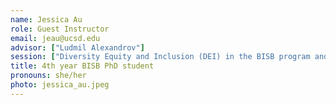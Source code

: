 ```yaml
---
name: Jessica Au
role: Guest Instructor
email: jeau@ucsd.edu
advisor: ["Ludmil Alexandrov"]
session: ["Diversity Equity and Inclusion (DEI) in the BISB program and at UCSD"]
title: 4th year BISB PhD student
pronouns: she/her
photo: jessica_au.jpeg
---
```

